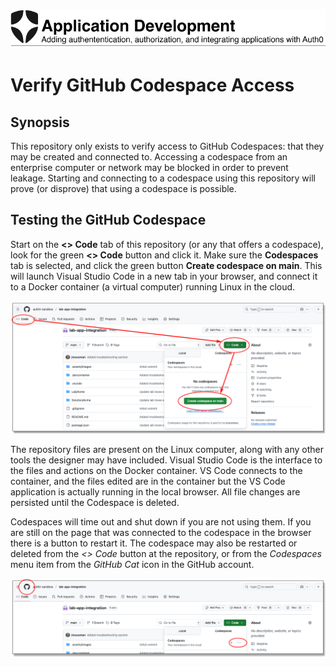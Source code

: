 ![Lab Banner](./.assets/images/application-development-banner.png)

# Verify GitHub Codespace Access

## Synopsis

This repository only exists to verify access to GitHub Codespaces: that they may be created and connected to.
Accessing a codespace from an enterprise computer or network may be blocked in order to prevent leakage.
Starting and connecting to a codespace using this repository will prove (or disprove) that using a codespace is possible.

## Testing the GitHub Codespace

Start on the **\<> Code** tab of this repository (or any that offers a codespace),
look for the green **\<> Code** button and click it.
Make sure the **Codespaces** tab is selected, and click the green button **Create codespace on main**.
This will launch Visual Studio Code in a new tab in your browser, and connect it to a Docker container (a virtual computer)
running Linux in the cloud.

<div style="text-align: center;" /><img src="./.assets/images/github-codespace-launch.png" /></div>

The repository files are present on the Linux computer, along with any other tools the designer may have included.
Visual Studio Code is the interface to the files and actions on the Docker container.
VS Code connects to the container, and the files edited are in the container but the VS Code
application is actually running in the local browser. 
All file changes are persisted until the Codespace is deleted.

Codespaces will time out and shut down if you are not using them.
If you are still on the page that was connected to the codespace in the browser there is a button to restart it.
The codespace may also be restarted or deleted from the *\<> Code* button at the repository,
or from the *Codespaces* menu item from the *GitHub Cat* icon in the GitHub account.

<div style="text-align: center;" /><img src="./.assets/images/github-codespace-manage.png" /></div>